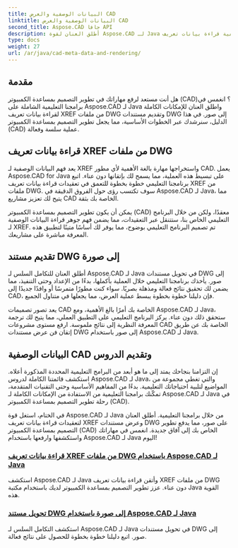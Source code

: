 ```yaml
---
title: البيانات الوصفية والعرض CAD
linktitle: البيانات الوصفية والعرض CAD
second_title: Aspose.CAD جافا API
description: أطلق العنان لقوة Aspose.CAD لـ Java من خلال برامجنا التعليمية! تعلم كيفية قراءة بيانات تعريف XREF بسهولة وتقديم مستندات DWG إلى صور لتحسين تطوير CAD.
type: docs
weight: 27
url: /ar/java/cad-meta-data-and-rendering/
---
```



## مقدمة

هل أنت مستعد لرفع مهاراتك في تطوير التصميم بمساعدة الكمبيوتر (CAD)؟ انغمس في برامجنا التعليمية الشاملة على Aspose.CAD لـ Java واطلق العنان للإمكانات الكاملة لقراءة بيانات تعريف XREF من ملفات DWG وتقديم مستندات DWG إلى صور. في هذا الدليل، سنرشدك عبر الخطوات الأساسية، مما يجعل تطوير التصميم بمساعدة الكمبيوتر (CAD) عملية سلسة وفعالة.

## قراءة بيانات تعريف XREF من ملفات DWG

يعد فهم البيانات الوصفية لـ XREF واستخراجها مهارة بالغة الأهمية لأي مطور CAD. يعمل Aspose.CAD for Java على تبسيط هذه العملية، مما يسمح لك بإتقانها دون عناء. اتبع برنامجنا التعليمي خطوة بخطوة للتعمق في تعقيدات قراءة بيانات تعريف XREF من ملفات DWG. سوف تكتسب رؤى حول الفروق الدقيقة في Aspose.CAD لـ Java، مما يتيح لك تعزيز مشاريع CAD الخاصة بك بثقة.

يمكن أن يكون تطوير التصميم بمساعدة الكمبيوتر (CAD) معقدًا، ولكن من خلال البرنامج التعليمي الخاص بنا، ستتنقل عبر التعقيدات، مما يضمن فهم جوهر قراءة البيانات الوصفية لـ XREF. تم تصميم البرنامج التعليمي بوضوح، مما يوفر لك أساسًا متينًا لتطبيق هذه المعرفة مباشرة على مشاريعك.

## تقديم مستند DWG إلى صورة

أطلق العنان للتكامل السلس لـ Aspose.CAD لـ Java في تحويل مستندات DWG إلى صور. يأخذك برنامجنا التعليمي خلال العملية بأكملها، بدءًا من الإعداد وحتى التنفيذ، مما يضمن لك تحقيق نتائج فعالة ومذهلة بصريًا. سواء كنت مطورًا متمرسًا أو وافدًا جديدًا إلى CAD، فإن دليلنا خطوة بخطوة يبسط عملية العرض، مما يجعلها في متناول الجميع.

يعد تصور تصميمات CAD الخاصة بك أمرًا بالغ الأهمية، ومع Aspose.CAD لـ Java، ستحقق ذلك دون عناء. يركز البرنامج التعليمي على التطبيق العملي، مما يتيح لك ترجمة المعرفة النظرية إلى نتائج ملموسة. ارفع مستوى مشروعات CAD الخاصة بك عن طريق إتقان فن عرض مستندات DWG إلى صور باستخدام Aspose.CAD لـ Java.

## البيانات الوصفية CAD وتقديم الدروس
إن التزامنا بنجاحك يمتد إلى ما هو أبعد من البرامج التعليمية المحددة المذكورة أعلاه. استكشف قائمتنا الكاملة لدروس Aspose.CAD لـ Java، والتي تغطي مجموعة من المواضيع لتلبية احتياجاتك التعليمية. بدءًا من المفاهيم الأساسية وحتى التقنيات المتقدمة، تمكّنك برامجنا التعليمية من الاستفادة من الإمكانات الكاملة لـ Aspose.CAD لـ Java في رحلة تطوير التصميم بمساعدة الكمبيوتر (CAD).

في الختام، استغل قوة Aspose.CAD لـ Java من خلال برامجنا التعليمية. أطلق العنان لتعقيدات قراءة بيانات تعريف XREF وعرض مستندات DWG على صور، مما يدفع تطوير التصميم بمساعدة الكمبيوتر (CAD) الخاص بك إلى آفاق جديدة. انغمس في مهاراتك واستكشفها وارفعها باستخدام Aspose.CAD لـ Java اليوم!
### [قراءة بيانات تعريف XREF من ملفات DWG باستخدام Aspose.CAD لـ Java](./read-xref-meta-data/)
استكشف Aspose.CAD لـ Java وأتقن قراءة بيانات تعريف XREF من ملفات DWG دون عناء. عزز تطوير التصميم بمساعدة الكمبيوتر لديك باستخدام مكتبة Java القوية هذه.
### [تحويل مستند DWG إلى صورة باستخدام Aspose.CAD لـ Java](./render-dwg-to-image/)
استكشف التكامل السلس لـ Aspose.CAD لـ Java في تحويل مستندات DWG إلى صور. اتبع دليلنا خطوة بخطوة للحصول على نتائج فعالة.